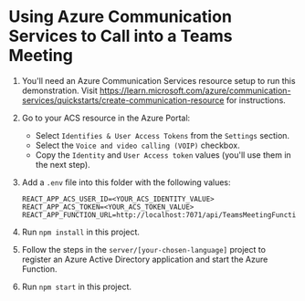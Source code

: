 # Using Azure Communication Services to Call into a Teams Meeting

1. You'll need an Azure Communication Services resource setup to run this demonstration. Visit https://learn.microsoft.com/azure/communication-services/quickstarts/create-communication-resource for instructions.

1. Go to your ACS resource in the Azure Portal:
    - Select `Identifies & User Access Tokens` from the `Settings` section.
    - Select the `Voice and video calling (VOIP)` checkbox.
    - Copy the `Identity` and `User Access token` values (you'll use them in the next step).

1. Add a `.env` file into this folder with the following values:

    ```
    REACT_APP_ACS_USER_ID=<YOUR_ACS_IDENTITY_VALUE>
    REACT_APP_ACS_TOKEN=<YOUR_ACS_TOKEN_VALUE>
    REACT_APP_FUNCTION_URL=http://localhost:7071/api/TeamsMeetingFunction
    ```

1. Run `npm install` in this project.

1. Follow the steps in the `server/[your-chosen-language]` project to register an Azure Active Directory application and start the Azure Function.

1. Run `npm start` in this project.